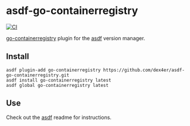 # asdf-go-containerregistry

[![CI](https://github.com/dex4er/asdf-go-containerregistry/actions/workflows/ci.yml/badge.svg)](https://github.com/dex4er/asdf-go-containerregistry/actions/workflows/ci.yml)

[go-containerregistry](https://github.com/google/go-containerregistry) plugin for the [asdf](https://github.com/asdf-vm/asdf) version manager.

## Install

```shell
asdf plugin-add go-containerregistry https://github.com/dex4er/asdf-go-containerregistry.git
asdf install go-containerregistry latest
asdf global go-containerregistry latest
```

## Use

Check out the [asdf](https://github.com/asdf-vm/asdf) readme for instructions.
